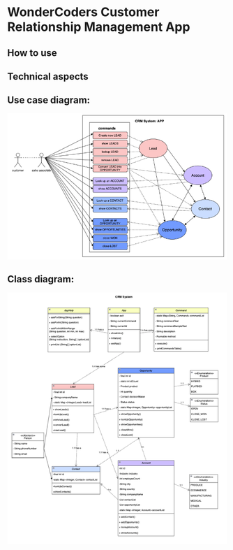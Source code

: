 # WonderCoders Customer Relationship Management App

## How to use


## Technical aspects

## Use case diagram:
![use case diagram](./src/images/useCase.png)


## Class diagram:
![class diagram](./src/images/class.png)

